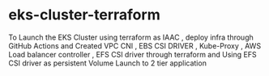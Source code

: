 # eks-cluster-terraform
To Launch the EKS Cluster using terraform as IAAC , deploy infra  through GitHub Actions and Created VPC CNI , EBS CSI DRIVER , Kube-Proxy ,  AWS Load balancer controller , EFS CSI driver through terraform and Using EFS CSI driver as persistent Volume Launch to 2 tier application 
